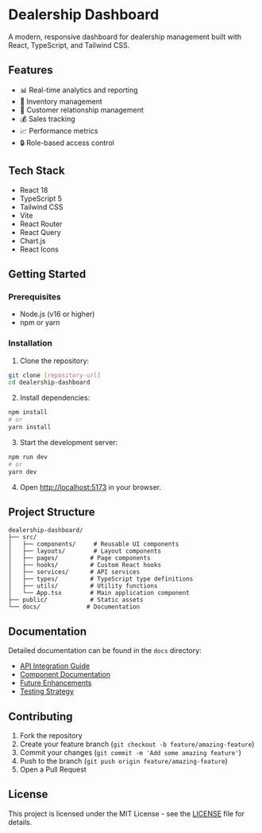 # Dealership Dashboard

A modern, responsive dashboard for dealership management built with React, TypeScript, and Tailwind CSS.

## Features

- 📊 Real-time analytics and reporting
- 🚗 Inventory management
- 👥 Customer relationship management
- 💰 Sales tracking
- 📈 Performance metrics
- 🔒 Role-based access control

## Tech Stack

- React 18
- TypeScript 5
- Tailwind CSS
- Vite
- React Router
- React Query
- Chart.js
- React Icons

## Getting Started

### Prerequisites

- Node.js (v16 or higher)
- npm or yarn

### Installation

1. Clone the repository:
```bash
git clone [repository-url]
cd dealership-dashboard
```

2. Install dependencies:
```bash
npm install
# or
yarn install
```

3. Start the development server:
```bash
npm run dev
# or
yarn dev
```

4. Open [http://localhost:5173](http://localhost:5173) in your browser.

## Project Structure

```
dealership-dashboard/
├── src/
│   ├── components/     # Reusable UI components
│   ├── layouts/        # Layout components
│   ├── pages/         # Page components
│   ├── hooks/         # Custom React hooks
│   ├── services/      # API services
│   ├── types/         # TypeScript type definitions
│   ├── utils/         # Utility functions
│   └── App.tsx        # Main application component
├── public/            # Static assets
└── docs/             # Documentation
```

## Documentation

Detailed documentation can be found in the `docs` directory:
- [API Integration Guide](docs/API_INTEGRATION.md)
- [Component Documentation](docs/COMPONENTS.md)
- [Future Enhancements](docs/FUTURE_ENHANCEMENTS.md)
- [Testing Strategy](docs/TESTING.md)

## Contributing

1. Fork the repository
2. Create your feature branch (`git checkout -b feature/amazing-feature`)
3. Commit your changes (`git commit -m 'Add some amazing feature'`)
4. Push to the branch (`git push origin feature/amazing-feature`)
5. Open a Pull Request

## License

This project is licensed under the MIT License - see the [LICENSE](LICENSE) file for details. 